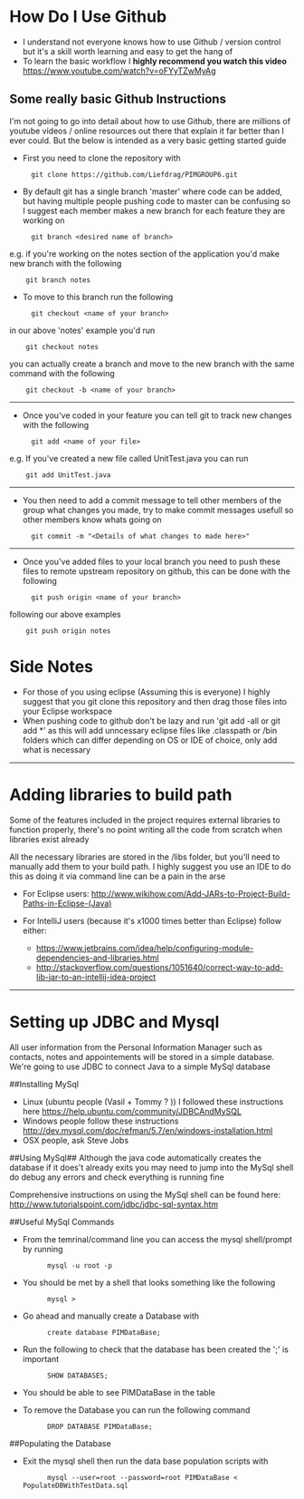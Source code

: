 # How Do I Use Github
- I understand not everyone knows how to use Github / version control but it's a skill worth learning and easy to get 
the hang of
- To learn the basic workflow I **highly recommend you watch this video**
https://www.youtube.com/watch?v=oFYyTZwMyAg

## Some really basic Github Instructions
I'm not going to go into detail about how to use Github, there are millions of youtube videos / online resources out 
there that explain it far better than I ever could. But the below is intended as a very basic getting started guide

- First you need to clone the repository with 

        git clone https://github.com/Liefdrag/PIMGROUP6.git 
        
- By default git has a single branch 'master' where code can be added, but having multiple people pushing code to master
can be confusing so I suggest each member makes a new branch for each feature they are working on

        
        git branch <desired name of branch>
        
e.g. if you're working on the notes section of the application you'd make new branch with the following

        git branch notes

- To move to this branch run the following

        git checkout <name of your branch> 
in our above 'notes' example you'd run
 
        git checkout notes
        
you can actually create a branch and move to the new branch with the same command with the following

        git checkout -b <name of your branch>
       
---

- Once you've coded in your feature you can tell git
to track new changes with the following

        git add <name of your file>
        
e.g. If you've created a new file called UnitTest.java you can run

        git add UnitTest.java
  
---

- You then need to add a commit message to tell other members of the group what changes you made, try to make commit 
messages usefull so other members know whats going on

        git commit -m "<Details of what changes to made here>"

---

- Once you've added files to your local branch you need to push these files to remote upstream repository on github, 
this can be done with the following

        git push origin <name of your branch>

following our above examples

        git push origin notes

# Side Notes
- For those of you using eclipse (Assuming this is everyone) I highly suggest that you git clone this repository and 
then drag those files into your Eclipse workspace
- When pushing code to github don't be lazy and run 'git add -all or git add *' as this will add unncessary eclipse 
files like .classpath or /bin folders which can differ depending on OS or IDE of choice, only add what is necessary


--- 

# Adding libraries to build path
Some of the features included in the project requires external libraries to function properly, there's no point writing
all the code from scratch when libraries exist already

All the necessary libraries are stored in the /libs folder, but you'll need to manually add them to your build path. I highly
suggest you use an IDE to do this as doing it via command line can be a pain in the arse

- For Eclipse users: http://www.wikihow.com/Add-JARs-to-Project-Build-Paths-in-Eclipse-(Java) 

- For IntelliJ users (because it's x1000 times better than Eclipse) follow either:
    - https://www.jetbrains.com/idea/help/configuring-module-dependencies-and-libraries.html 
    - http://stackoverflow.com/questions/1051640/correct-way-to-add-lib-jar-to-an-intellij-idea-project 

---

# Setting up JDBC and Mysql
All user information from the Personal Information Manager such as contacts, notes and appointements will be stored 
in a simple database. We're going to use JDBC to connect Java to a simple MySql database

##Installing MySql
- Linux (ubuntu people (Vasil + Tommy ? )) I followed these instructions here https://help.ubuntu.com/community/JDBCAndMySQL
- Windows people follow these instructions  http://dev.mysql.com/doc/refman/5.7/en/windows-installation.html 
- OSX people, ask Steve Jobs

##Using MySql##
Although the java code automatically creates the database if it does't already exits you may need to jump into the MySql
shell do debug any errors and check everything is running fine

Comprehensive instructions on using the MySql shell can be found here: http://www.tutorialspoint.com/jdbc/jdbc-sql-syntax.htm 

##Useful MySql Commands 

- From the temrinal/command line you can access the mysql shell/prompt by running
            
            mysql -u root -p

- You should be met by a shell that looks something like the following
            
            mysql > 

- Go ahead and manually create a Database with

            create database PIMDataBase;

- Run the following to check that the database has been created the ';' is
  important

            SHOW DATABASES;

- You should be able to see PIMDataBase in the table

- To remove the Database you can run the following command
            
            DROP DATABASE PIMDataBase;

##Populating the Database
- Exit the mysql shell then run the data base population scripts with

            mysql --user=root --password=root PIMDataBase < PopulateDBWithTestData.sql
